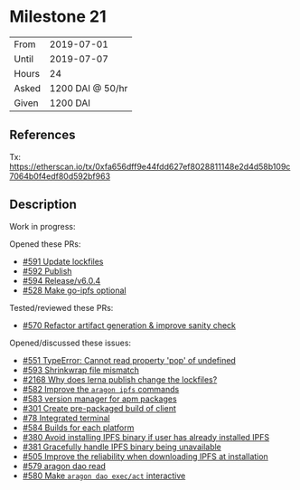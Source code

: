 # Milestone 21

|       |                  |
| ----- | ---------------- |
| From  | 2019-07-01       |
| Until | 2019-07-07       |
| Hours | 24               |
| Asked | 1200 DAI @ 50/hr |
| Given | 1200 DAI         |

## References

Tx: <https://etherscan.io/tx/0xfa656dff9e44fdd627ef8028811148e2d4d58b109c7064b0f4edf80d592bf963>

## Description

Work in progress:

Opened these PRs:

- [#591 Update lockfiles](https://github.com/aragon/aragon-cli/pull/591)
- [#592 Publish](https://github.com/aragon/aragon-cli/pull/592)
- [#594 Release/v6.0.4](https://github.com/aragon/aragon-cli/pull/594)
- [#528 Make go-ipfs optional](https://github.com/aragon/aragon-cli/pull/528)

Tested/reviewed these PRs:

- [#570 Refactor artifact generation & improve sanity check](https://github.com/aragon/aragon-cli/pull/570)

Opened/discussed these issues:

- [#551 TypeError: Cannot read property 'pop' of undefined](https://github.com/aragon/aragon-cli/issues/551)
- [#593 Shrinkwrap file mismatch](https://github.com/aragon/aragon-cli/issues/593)
- [#2168 Why does lerna publish change the lockfiles?](https://github.com/lerna/lerna/issues/2168)
- [#582 Improve the `aragon ipfs` commands](https://github.com/aragon/aragon-cli/issues/582)
- [#583 version manager for apm packages](https://github.com/aragon/aragon-cli/issues/583)
- [#301 Create pre-packaged build of client](https://github.com/aragon/aragon-cli/issues/301)
- [#78 Integrated terminal](https://github.com/aragon/aragon-desktop/issues/78)
- [#584 Builds for each platform](https://github.com/aragon/aragon-cli/issues/584)
- [#380 Avoid installing IPFS binary if user has already installed IPFS](https://github.com/aragon/aragon-cli/issues/380)
- [#381 Gracefully handle IPFS binary being unavailable](https://github.com/aragon/aragon-cli/issues/381)
- [#505 Improve the reliability when downloading IPFS at installation](https://github.com/aragon/aragon-cli/issues/505)
- [#579 aragon dao read](https://github.com/aragon/aragon-cli/issues/579)
- [#580 Make `aragon dao exec/act` interactive](https://github.com/aragon/aragon-cli/issues/580)
